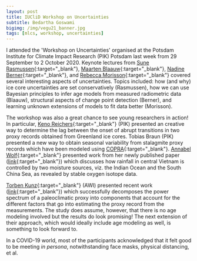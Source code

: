 ```yaml
---
layout: post
title: IUCliD Workshop on Uncertainties
subtitle: Bedartha Goswami
bigimg: /img/vegu21_banner.jpg
tags: [mlcs, workshop, uncertainties]
---
```


I attended the 'Workshop on Uncertainties' organised at the Potsdam
Institute for Climate Impact Research (PIK) Potsdam last week from 29
September to 2 October 2020. Keynote lectures from [Sune
Rasmussen](https://www.nbi.ku.dk/english/staff/?pure=en/persons/49156){:target="_blank"},
[Maarten Blaauw](http://www.chrono.qub.ac.uk/blaauw/){:target="_blank"},
[Nadine Berner](https://www.nadineberner.eu/){:target="_blank"}, and
[Rebecca
Morisson](https://www.colorado.edu/cs/rebecca-morrison){:target="_blank"}
covered several interesting aspects of uncertainties. Topics included:
how (and why) ice core uncertainties are set conservatively (Rasmussen),
how we can use Bayesian principles to infer age models from measured
radiometric data (Blaauw), structural aspects of change point detection
(Berner), and learning unknown extensions of models to fit data better
(Morisson).

The workshop was also a great chance to see young researchers in action!
In particular, [Keno
Reichers](https://www.pik-potsdam.de/members/riechers){:target="_blank"}
(PIK) presented an creative way to determine the lag between the onset
of abrupt transitions in two proxy records obtained from Greenland ice
cores.  Tobias Braun (PIK) presented a new way to obtain seasonal
variability from stalagmite proxy records which have been modeled using
[COPRA](https://tocsy.pik-potsdam.de/copra.php){:target="_blank"}.
[Annabel Wolf](https://twitter.com/AnnabelWlf){:target="_blank"}
presented work from her newly published paper
([link](https://www.nature.com/articles/s41598-020-73508-z){:target="_blank"})
which discusses how rainfall in central Vietnam is controlled by two
moisture sources, viz. the Indian Ocean and the South China Sea, as
revealed by stable oxygen isotope data.

[Torben
Kunz](https://www.awi.de/ueber-uns/organisation/mitarbeiter/torben-kunz.html){:target="_blank"}
(AWI) presented recent work
([link](https://cp.copernicus.org/articles/16/1469/2020/){:target="_blank"})
which successfully decomposes the power spectrum of a paleoclimatic
proxy into components that account for the different factors that go
into estimating the proxy record from the measurements. The study does
assume, however, that there is no age modeling involved but the results
do look promising! The next extension of their approach, which would
ideally include age modeling as well, is something to look forward to.


In a COVID-19 world, most of the participants acknowledged that it felt
good to be meeting _in persona_, notwithstanding face masks, physical
distancing, et al.

